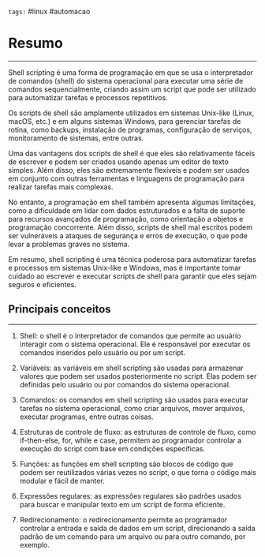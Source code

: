 `tags:` #linux #automacao

# Resumo
---

Shell scripting é uma forma de programação em que se usa o interpretador de comandos (shell) do sistema operacional para executar uma série de comandos sequencialmente, criando assim um script que pode ser utilizado para automatizar tarefas e processos repetitivos.

Os scripts de shell são amplamente utilizados em sistemas Unix-like (Linux, macOS, etc.) e em alguns sistemas Windows, para gerenciar tarefas de rotina, como backups, instalação de programas, configuração de serviços, monitoramento de sistemas, entre outras.

Uma das vantagens dos scripts de shell é que eles são relativamente fáceis de escrever e podem ser criados usando apenas um editor de texto simples. Além disso, eles são extremamente flexíveis e podem ser usados em conjunto com outras ferramentas e linguagens de programação para realizar tarefas mais complexas.

No entanto, a programação em shell também apresenta algumas limitações, como a dificuldade em lidar com dados estruturados e a falta de suporte para recursos avançados de programação, como orientação a objetos e programação concorrente. Além disso, scripts de shell mal escritos podem ser vulneráveis a ataques de segurança e erros de execução, o que pode levar a problemas graves no sistema.

Em resumo, shell scripting é uma técnica poderosa para automatizar tarefas e processos em sistemas Unix-like e Windows, mas é importante tomar cuidado ao escrever e executar scripts de shell para garantir que eles sejam seguros e eficientes.


## Principais conceitos
---
1.  Shell: o shell é o interpretador de comandos que permite ao usuário interagir com o sistema operacional. Ele é responsável por executar os comandos inseridos pelo usuário ou por um script.
    
2.  Variáveis: as variáveis em shell scripting são usadas para armazenar valores que podem ser usados posteriormente no script. Elas podem ser definidas pelo usuário ou por comandos do sistema operacional.
    
3.  Comandos: os comandos em shell scripting são usados para executar tarefas no sistema operacional, como criar arquivos, mover arquivos, executar programas, entre outras coisas.
    
4.  Estruturas de controle de fluxo: as estruturas de controle de fluxo, como if-then-else, for, while e case, permitem ao programador controlar a execução do script com base em condições específicas.
    
5.  Funções: as funções em shell scripting são blocos de código que podem ser reutilizados várias vezes no script, o que torna o código mais modular e fácil de manter.
    
6.  Expressões regulares: as expressões regulares são padrões usados para buscar e manipular texto em um script de forma eficiente.
    
7.  Redirecionamento: o redirecionamento permite ao programador controlar a entrada e saída de dados em um script, direcionando a saída padrão de um comando para um arquivo ou para outro comando, por exemplo.